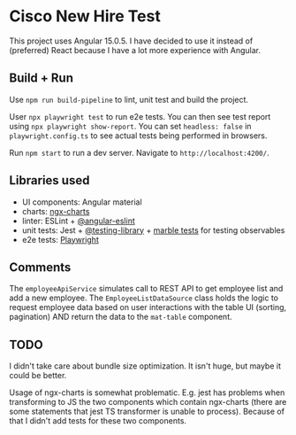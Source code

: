 # Cisco New Hire Test

This project uses Angular 15.0.5. I have decided to use it instead of (preferred) React because I have a lot more experience with Angular.

## Build + Run

Use `npm run build-pipeline` to lint, unit test and build the project.

User `npx playwright test` to run e2e tests. You can then see test report using `npx playwright show-report`. You can set `headless: false` in `playwright.config.ts` to see actual tests being performed in browsers.

Run `npm start` to run a dev server. Navigate to `http://localhost:4200/`.

## Libraries used

* UI components: Angular material
* charts: [ngx-charts](https://github.com/swimlane/ngx-charts)
* linter: ESLint + [@angular-eslint](https://github.com/angular-eslint/angular-eslint)
* unit tests: Jest + [@testing-library](https://testing-library.com/docs/) + [marble tests](https://github.com/cartant/rxjs-marbles) for testing observables
* e2e tests: [Playwright](https://playwright.dev/)

## Comments

The `employeeApiService` simulates call to REST API to get employee list and add a new employee. The `EmployeeListDataSource` class holds the logic
to request employee data based on user interactions with the table UI (sorting, pagination) AND return the data to the `mat-table` component.

## TODO

I didn't take care about bundle size optimization. It isn't huge, but maybe it could be better.

Usage of ngx-charts is somewhat problematic. E.g. jest has problems when transforming to JS the two components which contain ngx-charts (there are some statements that jest TS transformer is unable to process). Because of that I didn't add tests for these two components.
